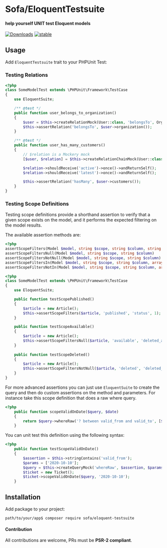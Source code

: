 # Sofa/EloquentTestsuite

#### help yourself UNIT test Eloquent models

[![Downloads](https://poser.pugx.org/sofa/eloquent-testsuite/downloads)](https://packagist.org/packages/sofa/eloquent-testsuite) [![stable](https://poser.pugx.org/sofa/eloquent-testsuite/v/stable.svg)](https://packagist.org/packages/sofa/eloquent-testsuite)


## Usage

Add `EloquentTestsuite` trait to your PHPUnit Test:


### Testing Relations

```php
<?php
class SomeModelTest extends \PHPUnit\Framework\TestCase
{
    use EloquentSuite;

    /** @test */
    public function user_belongs_to_organization()
    {
        $user = $this->createRelationMock(User::class, 'belongsTo', Organization::class);
        $this->assertRelation('belongsTo', $user->organization());
    }

    /** @test */
    public function user_has_many_customers()
    {
        // $relation is a Mockery mock
        [$user, $relation] = $this->createRelationChainMock(User::class, 'hasMany', Customer::class);

        $relation->shouldReceive('active')->once()->andReturnSelf();
        $relation->shouldReceive('latest')->once()->andReturnSelf();

        $this->assertRelation('hasMany', $user->customers());
    }
}
```

### Testing Scope Definitions

Testing scope definitions provide a shorthand assertion to verify that a given scope
exists on the model, and it performs the expected filtering on the model results.

The available assertion methods are:

```php
<?php
assertScopeFilters(Model $model, string $scope, string $column, string $value)
assertScopeFiltersNull(Model $model, string $scope, string $column)
assertScopeFiltersNotNull(Model $model, string $scope, string $column)
assertScopeFiltersIn(Model $model, string $scope, string $column, array $values)
assertScopeFiltersNotIn(Model $model, string $scope, string $column, array $values)
```

```php
<?php
class SomeModelTest extends \PHPUnit\Framework\TestCase
{
    use EloquentSuite;

    public function testScopePublished()
    {
        $article = new Article();
        $this->assertScopeFilters($article, 'published', 'status', 1);
    }

    public function testScopeAvailable()
    {
        $article = new Article();
        $this->assertScopeFiltersNull($article, 'available', 'deleted_at');
    }
    
    public function testScopeDeleted()
    {
        $article = new Article();
        $this->assertScopeFiltersNotNull($article, 'deleted', 'deleted_at');
    }
}
```

For more advanced assertions you can just use `EloquentSuite` to create the query
and then do custom assertions on the method and parameters. For instance take
this scope definition that does a raw where query.

```php
<?php
    public function scopeValidOnDate($query, $date)
    {
        return $query->whereRaw('? between valid_from and valid_to', [$date]);
    }
```

You can unit test this definition using the following syntax:

```php
<?php
    public function testScopeValidOnDate()
    {
        $assertion = $this->stringContains('valid_from');
        $params = ['2020-10-10'];
        $query = $this->createQueryMock('whereRaw', $assertion, $params);
        $ticket = new Ticket();
        $ticket->scopeValidOnDate($query, '2020-10-10');
    }
```


## Installation

Add package to your project:

```
path/to/your/app$ composer require sofa/eloquent-testsuite
```

#### Contribution

All contributions are welcome, PRs must be **PSR-2 compliant**.
